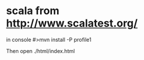 # scala from http://www.scalatest.org/

in console
#>mvn install -P profile1

Then open ./html/index.html
